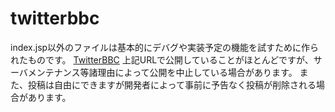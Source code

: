 # twitterbbc
index.jsp以外のファイルは基本的にデバグや実装予定の機能を試すために作られたものです。
[TwitterBBC](http://marchitec.com/twitterbbc/)
上記URLで公開していることがほとんどですが、サーバメンテナンス等諸理由によって公開を中止している場合があります。
また、投稿は自由にできますが開発者によって事前に予告なく投稿が削除される場合があります。
